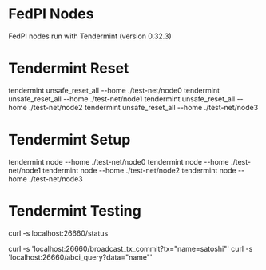 # FedPI Nodes
FedPI nodes run with Tendermint (version 0.32.3)

# Tendermint Reset
tendermint unsafe_reset_all --home ./test-net/node0
tendermint unsafe_reset_all --home ./test-net/node1
tendermint unsafe_reset_all --home ./test-net/node2
tendermint unsafe_reset_all --home ./test-net/node3

# Tendermint Setup
tendermint node --home ./test-net/node0
tendermint node --home ./test-net/node1
tendermint node --home ./test-net/node2
tendermint node --home ./test-net/node3

# Tendermint Testing
curl -s localhost:26660/status

curl -s 'localhost:26660/broadcast_tx_commit?tx="name=satoshi"'
curl -s 'localhost:26660/abci_query?data="name"'